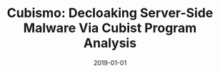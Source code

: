 ---
title: "Cubismo: Decloaking Server-Side Malware Via Cubist Program Analysis"
date: 2019-01-01
venue: "Proceedings of the 35th Annual Computer Security Applications Conference, ACSAC 2019, San Juan, PR, USA, December 09-13, 2019"
paperurl: https://doi.org/10.1145/3359789.3359821
authors: "Abbas NaderiAfooshteh, Yonghwi Kwon, Anh NguyenTuong, Mandana BagheriMarzijarani and Jack W Davidson"
awards: ""
---